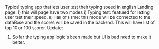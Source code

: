 Typical typing app that lets user test their typing speed in english
Landing page: 1) this will page have two modes 
                    i) Typing test: featured for letting user test their speed.
                    ii) Hall of Fame: this mode will be connected to the dataBase and the scores will be saved in the backend. This will have list of top 10 or 100 scorer.
Update:
1. So far the typing app logic's been made but UI is bad need to make it better.